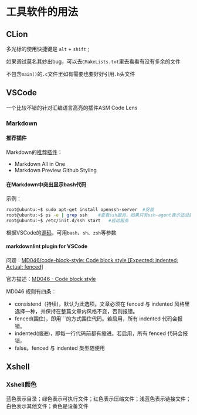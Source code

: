 # 工具软件的用法

## CLion

多光标的使用快捷键是 `alt` + `shift` ;

如果调试莫名其妙出bug，可以去`CMakeLists.txt`里去看看有没有多余的文件

不包含`main()`的`.c`文件里如有需要也要好好引用`.h`头文件

## VSCode

一个比较不错的针对汇编语言高亮的插件ASM Code Lens

### Markdown

#### 推荐插件

Markdown的[推荐插件](https://zhuanlan.zhihu.com/p/56943330)：

- Markdown All in One
- Markdown Preview Github Styling

#### 在Markdown中突出显示bash代码

示例：

```bash
root@ubuntu:~$ sudo apt-get install openssh-server  #安装
root@ubuntu:~$ ps -e | grep ssh    #查看ssh服务，如果只有ssh-agent表示还没启动，需要下面这步
root@ubuntu:~$ /etc/init.d/ssh start   #启动服务
```

根据VSCode的[源码](https://github.com/Microsoft/vscode/commit/10927a864df60789a1ef7be382db856e867b58ab)，可用`bash`、`sh`、`zsh`等参数

#### markdownlint plugin for VSCode

问题：[MD046/code-block-style: Code block style [Expected: indented; Actual: fenced]](https://stackoverflow.com/questions/67300416/md046-code-block-style-code-block-style-expected-indented-actual-fenced)

官方描述：[MD046 - Code block style](https://github.com/DavidAnson/markdownlint/blob/v0.25.1/doc/Rules.md#md046)

MD046 规则有四条：

- consistend（持续)，默认为此选项。文章必须在 fenced 与 indented 风格里选择一种，并保持在整篇文章内风格不变，否则报错。
- fenced(围住)，即用\`\`\`的方式围住代码。若启用，所有 indented 代码会报错。
- indented(缩进)，即每一行代码前都有缩进。若启用，所有 fenced 代码会报错。
- false。fenced 与 indented 类型随便用

## Xshell

### Xshell颜色

蓝色表示目录；绿色表示可执行文件；红色表示压缩文件；浅蓝色表示链接文件；白色表示其他文件；黄色是设备文件
